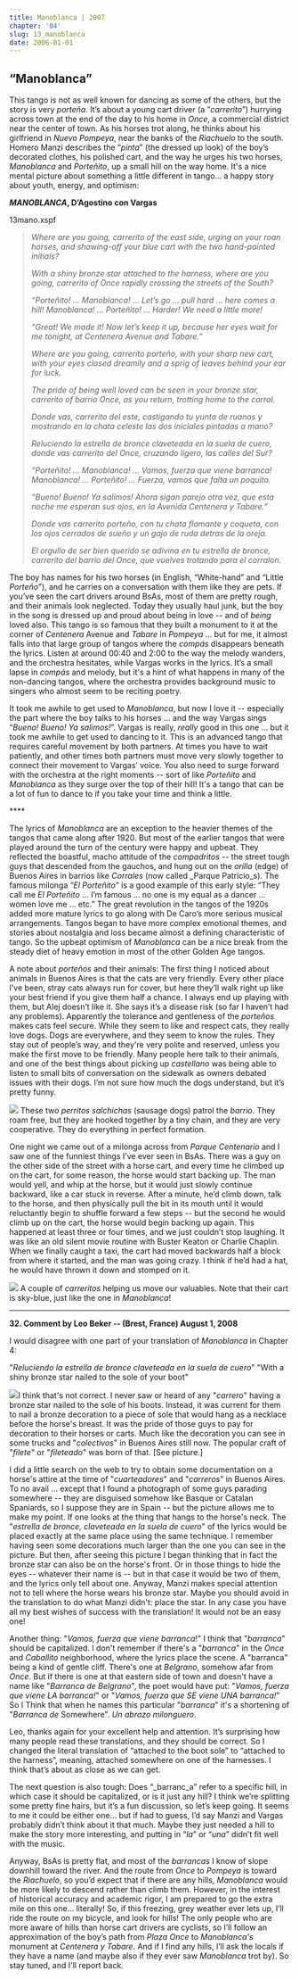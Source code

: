```yaml
---
title: Manoblanca | 2007
chapter: '04'
slug: 13_manoblanca
date: 2006-01-01
---
```


## “Manoblanca”

This tango is not as well known for dancing as some of the others, but the story is very _porteña_. It’s about a young cart driver (a “_carrerito_”) hurrying across town at the end of the day to his home in _Once_, a commercial district near the center of town. As his horses trot along, he thinks about his girlfriend in _Nuevo Pompeya_, near the banks of the _Riachuelo_ to the south. Homero Manzi describes the “_pinta_” (the dressed up look) of the boy’s decorated clothes, his polished cart, and the way he urges his two horses, _Manoblanca_ and _Porteñito_, up a small hill on the way home. It's a nice mental picture about something a little different in tango… a happy story about youth, energy, and optimism:

**_MANOBLANCA_, D’Agostino con Vargas**

13mano.xspf

> _Where are you going, carrerito of the east side,
> urging on your roan horses,
> and showing-off your blue cart
> with the two hand-painted initials?_
>
> _With a shiny bronze star
> attached to the harness,
> where are you going, carrerito of Once
> rapidly crossing the streets of the South?_
>
> _“Porteñito! ... Manoblanca! ...
> Let’s go ... pull hard ... here comes a hill!
> Manoblanca! ... Porteñito! ...
> Harder! We need a little more!_
>
> _“Great! We made it!
> Now let’s keep it up,
> because her eyes wait for me tonight,
> at Centenera Avenue and Tabare.”_
>
> _Where are you going, carrerito porteño,
> with your sharp new cart,
> with your eyes closed dreamily
> and a sprig of leaves behind your ear for luck._
>
> _The pride of being well loved
> can be seen in your bronze star,
> carrerito of barrio Once,
> as you return, trotting home to the corral._
>
> _Donde vas, carrerito del este,
> castigando tu yunta de ruanos
> y mostrando en la chata celeste
> las dos iniciales pintadas a mano?_
>
> _Reluciendo la estrella de bronce
> claveteada en la suela de cuero,
> donde vas carrerito del Once,
> cruzando ligero, las calles del Sur?_
>
> _“Porteñito! ... Manoblanca! ...
> Vamos, fuerza que viene barranca!
> Manoblanca! ... Porteñito! ...
> Fuerza, vamos que falta un poquito._
>
> _“Bueno! Bueno! Ya salimos!
> Ahora sigan parejo otra vez,
> que esta noche me esperan sus ojos,
> en la Avenida Centenera y Tabare.”_
>
> _Donde vas carrerito porteño,
> con tu chata flamante y coqueta,
> con los ojos cerrados de sueño
> y un gajo de ruda detras de la oreja._
>
> _El orgullo de ser bien querido
> se adivina en tu estrella de bronce,
> carrerito del barrio del Once,
> que vuelves trotando para el corralon._

The boy has names for his two horses (in English, “White-hand” and “Little _Porteño_”), and he carries on a conversation with them like they are pets. If you’ve seen the cart drivers around BsAs, most of them are pretty rough, and their animals look neglected. Today they usually haul junk, but the boy in the song is dressed up and proud about being in love -- and of _being_ loved also. This tango is so famous that they built a monument to it at the corner of _Centenera_ Avenue and _Tabare_ in _Pompeya_ ... but for me, it almost falls into that large group of tangos where the _compás_ disappears beneath the lyrics. Listen at around 00:40 and 2:00 to the way the melody wanders, and the orchestra hesitates, while Vargas works in the lyrics. It’s a small lapse in _compás_ and melody, but it's a hint of what happens in many of the non-dancing tangos, where the orchestra provides background music to singers who almost seem to be reciting poetry.

It took me awhile to get used to _Manoblanca_, but now I love it -- especially the part where the boy talks to his horses ... and the way Vargas sings “_Bueno! Bueno! Ya salimos!_”. Vargas is really, _really_ good in this one ... but it took me awhile to get used to dancing to it. This is an advanced tango that requires careful movement by both partners. At times you have to wait patiently, and other times both partners must move very slowly together to connect their movement to Vargas’ voice. You also need to surge forward with the orchestra at the right moments -- sort of like _Porteñito_ and _Manoblanca_ as they surge over the top of their hill! It's a tango that can be a lot of fun to dance to if you take your time and think a little.

\*\*\*\*

The lyrics of _Manoblanca_ are an exception to the heavier themes of the tangos that came along after 1920. But most of the earlier tangos that were played around the turn of the century were happy and upbeat. They reflected the boastful, macho attitude of the _compadritos_ -- the street tough guys that descended from the gauchos, and hung out on the _orilla_ (edge) of Buenos Aires in barrios like _Corrales_ (now called _Parque Patricio_s). The famous milonga “_El Porteñito_” is a good example of this early style: “They call me _El Porteñito_ ... I’m famous ... no one is my equal as a dancer ... women love me ... etc.” The great revolution in the tangos of the 1920s added more mature lyrics to go along with De Caro’s more serious musical arrangements. Tangos began to have more complex emotional themes, and stories about nostalgia and loss became almost a defining characteristic of tango. So the upbeat optimism of _Manoblanca_ can be a nice break from the steady diet of heavy emotion in most of the other Golden Age tangos.

A note about _porteños_ and their animals: The first thing I noticed about animals in Buenos Aires is that the cats are very friendly. Every other place I’ve been, stray cats always run for cover, but here they’ll walk right up like your best friend if you give them half a chance. I always end up playing with them, but Alej doesn’t like it. She says it’s a disease risk (so far I haven’t had any problems). Apparently the tolerance and gentleness of the _porteños_ makes cats feel secure. While they seem to like and respect cats, they really love dogs. Dogs are everywhere, and they seem to know the rules. They stay out of people’s way, and they're very polite and reserved, unless you make the first move to be friendly. Many people here talk to their animals, and one of the best things about picking up _castellano_ was being able to listen to small bits of conversation on the sidewalk as owners debated issues with their dogs. I’m not sure how much the dogs understand, but it’s pretty funny.


![](/4_pics/13mano/image002.jpg)
These two _perritos salchichas_ (sausage dogs) patrol the _barrio_. They roam free, but they are
hooked together by a tiny chain, and they are very cooperative. They do everything in perfect formation.


One night we came out of a milonga across from _Parque Centenario_ and I saw one of the funniest things I’ve ever seen in BsAs. There was a guy on the other side of the street with a horse cart, and every time he climbed up on the cart, for some reason, the horse would start backing up. The man would yell, and whip at the horse, but it would just slowly continue backward, like a car stuck in reverse. After a minute, he’d climb down, talk to the horse, and then physically pull the bit in its mouth until it would reluctantly begin to shuffle forward a few steps -- but the second he would climb up on the cart, the horse would begin backing up again. This happened at least three or four times, and we just couldn’t stop laughing. It was like an old silent movie routine with Buster Keaton or Charlie Chaplin. When we finally caught a taxi, the cart had moved backwards half a block from where it started, and the man was going crazy. I think if he’d had a hat, he would have thrown it down and stomped on it.


![](/4_pics/13mano/image004.jpg)
A couple of _carreritos_ helping us move our valuables. Note that
their cart is sky-blue, just like the one in _Manoblanca_!

-----

**32\. Comment by Leo Beker  --  (Brest, France) August 1, 2008**

I would disagree with one part of your translation of _Manoblanca_ in Chapter 4:

"_Reluciendo la estrella de bronce claveteada en la suela de cuero_"
"With a shiny bronze star nailed to the sole of your boot"

![](/image_files/fileteadoCrpW.jpg)I think that's not correct. I never saw or heard of any "_carrero_" having a bronze star nailed to the sole of his boots. Instead, it was current for them to nail a bronze decoration to a piece of sole that would hang as a necklace before the horse's breast. It was the pride of those guys to pay for decoration to their horses or carts. Much like the decoration you can see in some trucks and "_colectivos_" in Buenos Aires still now. The popular craft of "_filete_" or "_fileteado_" was born of that.  \[See picture.\]

I did a little search on the web to try to obtain some documentation on a horse's attire at the time of "_cuarteadores_" and "_carreros_" in Buenos Aires. To no avail ... except that I found a photograph of some guys parading somewhere -- they are disguised somehow like Basque or Catalan Spaniards, so I suppose they are in Spain -- but the picture allows me to make my point. If one looks at the thing that hangs to the horse's neck. The "_estrella de bronce, claveteada en la suela de cuero_" of the lyrics would be placed exactly at the same place using the same technique. I remember having seen some decorations much larger than the one you can see in the picture. But then, after seeing this picture I began thinking that in fact the bronze star can also be on the horse's front. Or in those things to hide the eyes -- whatever their name is -- but in that case it would be two of them, and the lyrics only tell about one. Anyway, Manzi makes special attention not to tell where the horse wears his bronze star. Maybe you should avoid in the translation to do what Manzi didn't: place the star. In any case you have all my best wishes of success with the translation! It would not be an easy one!

Another thing: "_Vamos, fuerza que viene barranca_!" I think that "_barranca_" should be capitalized. I don't remember if there's a "_barranca_" in the _Once_ and _Caballito_ neighborhood, where the lyrics place the scene. A "barranca" being a kind of gentle cliff. There's one at _Belgrano_, somehow afar from _Once_. But if there is one at that eastern side of town and doesn't have a name like "_Barranca de Belgrano_", the poet would have put: "_Vamos, fuerza que viene LA barranca!_" or "_Vamos, fuerza que SE viene UNA barranca!_" So I Think that when he names this particular "_barranca_" it's a shortening of "_Barranca de_ Somewhere". _Un abrazo milonguero_.

Leo, thanks again for your excellent help and attention. It’s surprising how many people read these translations, and they should be correct. So I changed the literal translation of “attached to the boot sole” to “attached to the harness”, meaning, attached somewhere on one of the harnesses. I think that’s about as close as we can get.

The next question is also tough:  Does “_barranc_a” refer to a specific hill, in which case it should be capitalized, or is it just any hill? I think we’re splitting some pretty fine hairs, but it’s a fun discussion, so let’s keep going. It seems to me it could be either one… but if had to guess, I’d say Manzi and Vargas probably didn’t think about it that much. Maybe they just needed a hill to make the story more interesting, and putting in “_la_” or “_una_” didn’t fit well with the music.

Anyway, BsAs is pretty flat, and most of the _barrancas_ I know of slope downhill toward the river. And the route from _Once_ to _Pompeya_ is toward the _Riachuelo_, so you’d expect that if there are any hills, _Manoblanca_ would be more likely to descend rather than climb them. However, in the interest of historical accuracy and academic rigor, I am prepared to go the extra mile on this one… literally! So, if this freezing, grey weather ever lets up, I’ll ride the route on my bicycle, and look for hills! The only people who are more aware of hills than horse cart drivers are cyclists, so I’ll follow an approximation of the boy’s path from _Plaza Once_ to _Manoblanca's_ monument at _Centenera y Tabare_. And if I find any hills, I’ll ask the locals if they have a name (and maybe also if they ever saw _Manoblanca_ trot by). So stay tuned, and I'll report back.